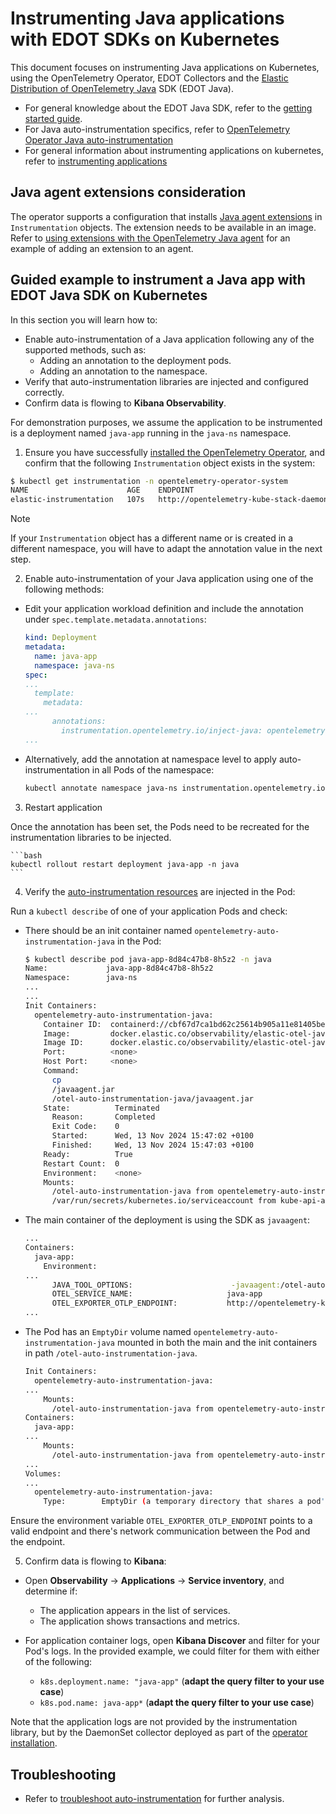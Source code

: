 # Instrumenting Java applications with EDOT SDKs on Kubernetes

This document focuses on instrumenting Java applications on Kubernetes, using the OpenTelemetry Operator, EDOT Collectors and the [Elastic Distribution of OpenTelemetry Java](https://github.com/elastic/elastic-otel-java) SDK (EDOT Java).

- For general knowledge about the EDOT Java SDK, refer to the [getting started guide](https://github.com/elastic/elastic-otel-java/blob/main/docs/get-started.md).
- For Java auto-instrumentation specifics, refer to [OpenTelemetry Operator Java auto-instrumentation](https://opentelemetry.io/docs/kubernetes/operator/automatic/#java)
- For general information about instrumenting applications on kubernetes, refer to [instrumenting applications](./instrumenting-applications.md)

## Java agent extensions consideration

The operator supports a configuration that installs [Java agent extensions](https://opentelemetry.io/docs/zero-code/java/agent/extensions/) in `Instrumentation` objects. The extension needs to be available in an image. Refer to [using extensions with the OpenTelemetry Java agent](https://www.elastic.co/observability-labs/blog/using-the-otel-operator-for-injecting-elastic-agents#using-an-extension-with-the-opentelemetry-java-agent) for an example of adding an extension to an agent.

## Guided example to instrument a Java app with EDOT Java SDK on Kubernetes

In this section you will learn how to:

- Enable auto-instrumentation of a Java application following any of the supported methods, such as:
  - Adding an annotation to the deployment pods.
  - Adding an annotation to the namespace.
- Verify that auto-instrumentation libraries are injected and configured correctly.
- Confirm data is flowing to **Kibana Observability**.

For demonstration purposes, we assume the application to be instrumented is a deployment named `java-app` running in the `java-ns` namespace.

1. Ensure you have successfully [installed the OpenTelemetry Operator](./README.md), and confirm that the following `Instrumentation` object exists in the system:

```bash
$ kubectl get instrumentation -n opentelemetry-operator-system
NAME                      AGE    ENDPOINT                                                                                                
elastic-instrumentation   107s   http://opentelemetry-kube-stack-daemon-collector.opentelemetry-operator-system.svc.cluster.local:4318
```
> [!NOTE]
> If your `Instrumentation` object has a different name or is created in a different namespace, you will have to adapt the annotation value in the next step.

2. Enable auto-instrumentation of your Java application using one of the following methods:

  - Edit your application workload definition and include the annotation under `spec.template.metadata.annotations`:

    ```yaml
    kind: Deployment
    metadata:
      name: java-app
      namespace: java-ns
    spec:
    ...
      template:
        metadata:
    ...
          annotations:
            instrumentation.opentelemetry.io/inject-java: opentelemetry-operator-system/elastic-instrumentation
    ...
    ```

  - Alternatively, add the annotation at namespace level to apply auto-instrumentation in all Pods of the namespace:

    ```bash
    kubectl annotate namespace java-ns instrumentation.opentelemetry.io/inject-java=opentelemetry-operator-system/elastic-instrumentation
    ```

3. Restart application

  Once the annotation has been set, the Pods need to be recreated for the instrumentation libraries to be injected.

    ```bash
    kubectl rollout restart deployment java-app -n java
    ```

4. Verify the [auto-instrumentation resources](./instrumenting-applications.md#how-auto-instrumentation-works) are injected in the Pod:

  Run a `kubectl describe` of one of your application Pods and check:

  - There should be an init container named `opentelemetry-auto-instrumentation-java` in the Pod:

    ```bash
    $ kubectl describe pod java-app-8d84c47b8-8h5z2 -n java
    Name:             java-app-8d84c47b8-8h5z2
    Namespace:        java-ns
    ...
    ...
    Init Containers:
      opentelemetry-auto-instrumentation-java:
        Container ID:  containerd://cbf67d7ca1bd62c25614b905a11e81405bed6fd215f2df21f84b90fd0279230b
        Image:         docker.elastic.co/observability/elastic-otel-javaagent:1.0.0
        Image ID:      docker.elastic.co/observability/elastic-otel-javaagent@sha256:28d65d04a329c8d5545ed579d6c17f0d74800b7b1c5875e75e0efd29e210566a
        Port:          <none>
        Host Port:     <none>
        Command:
          cp
          /javaagent.jar
          /otel-auto-instrumentation-java/javaagent.jar
        State:          Terminated
          Reason:       Completed
          Exit Code:    0
          Started:      Wed, 13 Nov 2024 15:47:02 +0100
          Finished:     Wed, 13 Nov 2024 15:47:03 +0100
        Ready:          True
        Restart Count:  0
        Environment:    <none>
        Mounts:
          /otel-auto-instrumentation-java from opentelemetry-auto-instrumentation-java (rw)
          /var/run/secrets/kubernetes.io/serviceaccount from kube-api-access-swhn5 (ro)
    ```

  - The main container of the deployment is using the SDK as `javaagent`: 

    ```bash
    ...
    Containers:
      java-app:
        Environment:
    ...
          JAVA_TOOL_OPTIONS:                      -javaagent:/otel-auto-instrumentation-java/javaagent.jar
          OTEL_SERVICE_NAME:                     java-app
          OTEL_EXPORTER_OTLP_ENDPOINT:           http://opentelemetry-kube-stack-daemon-collector.opentelemetry-operator-system.svc.cluster.local:4318
    ...
    ```

  - The Pod has an `EmptyDir` volume named `opentelemetry-auto-instrumentation-java` mounted in both the main and the init containers in path `/otel-auto-instrumentation-java`.

    ```bash
    Init Containers:
      opentelemetry-auto-instrumentation-java:
    ...
        Mounts:
          /otel-auto-instrumentation-java from opentelemetry-auto-instrumentation-java (rw)
    Containers:
      java-app:
    ...  
        Mounts:
          /otel-auto-instrumentation-java from opentelemetry-auto-instrumentation-java (rw)
    ...
    Volumes:
    ...
      opentelemetry-auto-instrumentation-java:
        Type:        EmptyDir (a temporary directory that shares a pod's lifetime)
    ```

  Ensure the environment variable `OTEL_EXPORTER_OTLP_ENDPOINT` points to a valid endpoint and there's network communication between the Pod and the endpoint.

5. Confirm data is flowing to **Kibana**:

  - Open **Observability** -> **Applications** -> **Service inventory**, and determine if:
    - The application appears in the list of services.
    - The application shows transactions and metrics.
  
  - For application container logs, open **Kibana Discover** and filter for your Pod's logs. In the provided example, we could filter for them with either of the following:
    - `k8s.deployment.name: "java-app"` (**adapt the query filter to your use case**)
    - `k8s.pod.name: java-app*` (**adapt the query filter to your use case**)

  Note that the application logs are not provided by the instrumentation library, but by the DaemonSet collector deployed as part of the [operator installation](./README.md).

## Troubleshooting

- Refer to [troubleshoot auto-instrumentation](./troubleshoot-auto-instrumentation.md) for further analysis.
